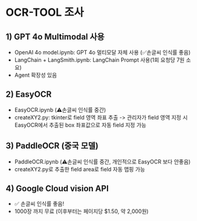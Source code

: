 # OCR-TOOL 조사

## 1) GPT 4o Multimodal 사용
- OpenAI 4o model.ipynb: GPT 4o 멀티모달 자체 사용 (✅손글씨 인식률 좋음)
- LangChain + LangSmith.ipynb: LangChain Prompt 사용(1회 요청당 7원 소요)
- Agent 확장성 있음

## 2) EasyOCR
- EasyOCR.ipynb (⚠️손글씨 인식률 중간)
- createXY2.py: tkinter로 field 영역 좌표 추출 -> 관리자가 field 영역 지정 시 EasyOCR에서 추출된 box 좌표값으로 자동 field 지정 가능

## 3) PaddleOCR (중국 모델)
- PaddleOCR.ipynb (⚠️손글씨 인식률 중간, 개인적으로 EasyOCR 보다 안좋음)
- createXY2.py로 추출한 field area로 field 자동 맵핑 가능

## 4) Google Cloud vision API
- ✅ 손글씨 인식률 좋음!
- 1000장 까지 무료 (이후부터는 페이지당 $1.50, 약 2,000원)
